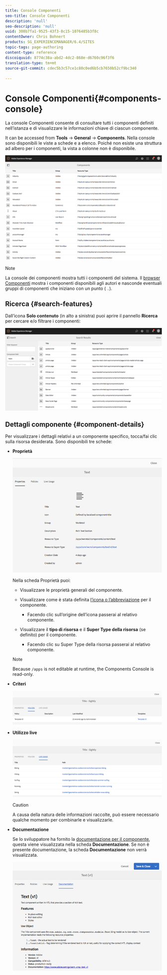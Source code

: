```yaml
---
title: Console Componenti
seo-title: Console Componenti
description: 'null'
seo-description: 'null'
uuid: 308b7fa1-9525-43f3-8c15-1076485b3f8c
contentOwner: Chris Bohnert
products: SG_EXPERIENCEMANAGER/6.4/SITES
topic-tags: page-authoring
content-type: reference
discoiquuid: 8774c38a-abd2-4dc2-868e-d6760c96f3f6
translation-type: tm+mt
source-git-commit: cdec5b3c57ce1c80c0ed6b5cb7650b52cf9bc340

---
```



# Console Componenti{#components-console}

La console Componenti consente di consultare tutti i componenti definiti nell’istanza e di visualizzare le informazioni chiave di ciascun componente.

It can be accessed from **Tools** -> **General** -> **Components**. Nella console sono disponibili le viste a schede e a elenco. Poiché non esiste una struttura ad albero per i componenti, la vista a colonne non è disponibile.

![chlimage_1-301](assets/chlimage_1-301.png)

>[!NOTE]
>
>La console dei componenti mostra tutti i componenti del sistema. Il [browser Componenti](/help/sites-authoring/author-environment-tools.md#components-browser) mostra i componenti disponibili agli autori e nasconde eventuali gruppi di componenti che iniziano con un punto ( `.`).

## Ricerca {#search-features}

Dall’icona **Solo contenuto** (in alto a sinistra) puoi aprire il pannello **Ricerca** per cercare e/o filtrare i componenti:

![chlimage_1-302](assets/chlimage_1-302.png)

## Dettagli componente {#component-details}

Per visualizzare i dettagli relativi a un componente specifico, tocca/fai clic sulla risorsa desiderata. Sono disponibili tre schede:

* **Proprietà**

   ![screen_shot_2018-03-27at165847](assets/screen_shot_2018-03-27at165847.png)

   Nella scheda Proprietà puoi:

   * Visualizzare le proprietà generali del componente.
   * Visualizzare come è stata definita [l’icona o l’abbreviazione](/help/sites-developing/components-basics.md#component-icon-in-touch-ui) per il componente.

      * Facendo clic sull’origine dell’icona passerai al relativo componente.
   * Visualizzare il **tipo di risorsa** e il **Super Type della risorsa** (se definito) per il componente.

      * Facendo clic su Super Type della risorsa passerai al relativo componente.
   >[!NOTE]
   >
   >Because `/apps` is not editable at runtime, the Components Console is read-only.

* **Criteri**

   ![chlimage_1-303](assets/chlimage_1-303.png)

* **Utilizzo live**

   ![chlimage_1-304](assets/chlimage_1-304.png)

   >[!CAUTION]
   >
   >A causa della natura delle informazioni raccolte, può essere necessario qualche momento per combinarle e visualizzarle.

* **Documentazione**

   Se lo sviluppatore ha fornito la [documentazione per il componente](/help/sites-developing/developing-components.md#documenting-your-component), questa viene visualizzata nella scheda **Documentazione**. Se non è presente documentazione, la scheda **Documentazione** non verrà visualizzata.

   ![chlimage_1-305](assets/chlimage_1-305.png)

